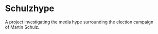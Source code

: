 # Schulzhype
A project investigating the media hype surrounding the election campaign of Martin Schulz. 
